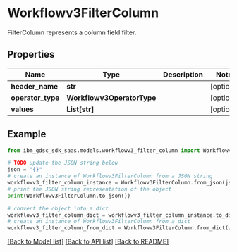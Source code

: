 # Workflowv3FilterColumn

FilterColumn represents a column field filter.

## Properties

Name | Type | Description | Notes
------------ | ------------- | ------------- | -------------
**header_name** | **str** |  | [optional] 
**operator_type** | [**Workflowv3OperatorType**](Workflowv3OperatorType.md) |  | [optional] 
**values** | **List[str]** |  | [optional] 

## Example

```python
from ibm_gdsc_sdk_saas.models.workflowv3_filter_column import Workflowv3FilterColumn

# TODO update the JSON string below
json = "{}"
# create an instance of Workflowv3FilterColumn from a JSON string
workflowv3_filter_column_instance = Workflowv3FilterColumn.from_json(json)
# print the JSON string representation of the object
print(Workflowv3FilterColumn.to_json())

# convert the object into a dict
workflowv3_filter_column_dict = workflowv3_filter_column_instance.to_dict()
# create an instance of Workflowv3FilterColumn from a dict
workflowv3_filter_column_from_dict = Workflowv3FilterColumn.from_dict(workflowv3_filter_column_dict)
```
[[Back to Model list]](../README.md#documentation-for-models) [[Back to API list]](../README.md#documentation-for-api-endpoints) [[Back to README]](../README.md)


